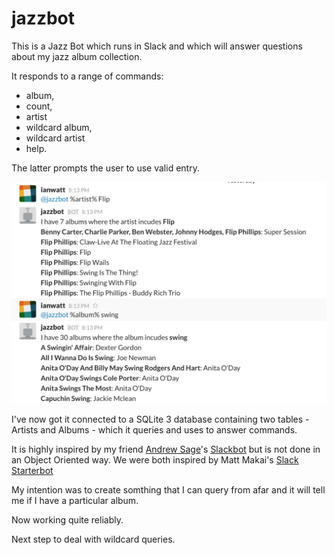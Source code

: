 # jazzbot

This is a Jazz Bot which runs in Slack and which will answer questions about my jazz album collection.

It responds to a range of commands: 

* album, 
* count,
* artist
* wildcard album,
* wildcard artist
* help. 

The latter prompts the user to use valid entry.

![screenshot](https://github.com/watty62/jazzbot/blob/master/Screenshot%202017-02-05%2013.27.19.png)

I've now got it connected to a SQLite 3 database containing two tables - Artists and Albums - which it queries and uses to answer commands.

It is highly inspired by my friend [Andrew Sage](http://twitter.com/symboticaandrew)'s [Slackbot](https://github.com/andrewsage/slackbot) but is not done in an Object Oriented way. We were both inspired by Matt Makai's [Slack Starterbot](https://github.com/mattmakai/slack-starterbot/)

My intention was to create somthing that I can query from afar and it will tell me if I have a particular album.

Now working quite reliably.

Next step to deal with wildcard queries.

